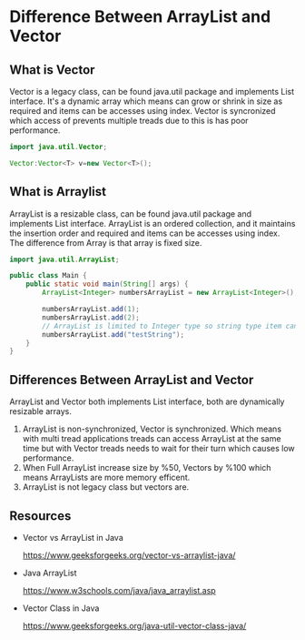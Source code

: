 # Difference Between ArrayList and Vector

## What is Vector

Vector is a legacy class, can be found java.util package and implements List interface. It's a dynamic array which means
can grow or shrink in size as required and items can be accesses using index. Vector is syncronized which access of
prevents multiple treads due to this is has poor performance.

```java
import java.util.Vector;

Vector:Vector<T> v=new Vector<T>(); 
```

## What is Arraylist

ArrayList is a resizable class, can be found java.util package and implements List interface. ArrayList is an ordered
collection, and it maintains the insertion order and required and items can be accesses using index. The difference from
Array is that array is fixed size.

```java
import java.util.ArrayList;

public class Main {
    public static void main(String[] args) {
        ArrayList<Integer> numbersArrayList = new ArrayList<Integer>();

        numbersArrayList.add(1);
        numbersArrayList.add(2);
        // ArrayList is limited to Integer type so string type item can't be added.
        numbersArrayList.add("testString");
    }
}
```

## Differences Between ArrayList and Vector

ArrayList and Vector both implements List interface, both are dynamically resizable arrays.

1. ArrayList is non-synchronized, Vector is synchronized. Which means with multi tread applications treads can access
   ArrayList at the same time but with Vector treads needs to wait for their turn which causes low performance.
2. When Full ArrayList increase size by %50, Vectors by %100 which means ArrayLists are more memory efficent.
3. ArrayList is not legacy class but vectors are.

## Resources

- Vector vs ArrayList in Java

  https://www.geeksforgeeks.org/vector-vs-arraylist-java/


- Java ArrayList

  https://www.w3schools.com/java/java_arraylist.asp


- Vector Class in Java

  https://www.geeksforgeeks.org/java-util-vector-class-java/